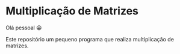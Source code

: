 # Multiplicação de Matrizes

Olá pessoal 😀

Este repositório um pequeno programa que realiza multiplicação de matrizes. 
